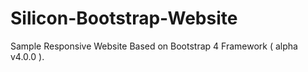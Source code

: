 # Silicon-Bootstrap-Website
Sample Responsive Website Based on Bootstrap 4 Framework ( alpha v4.0.0 ). 
